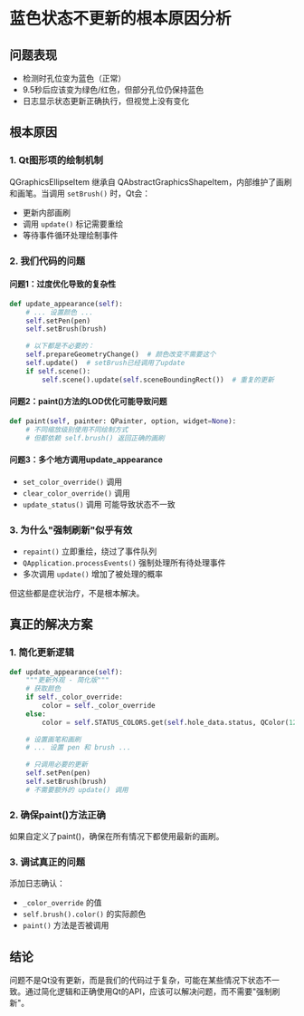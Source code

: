 # 蓝色状态不更新的根本原因分析

## 问题表现
- 检测时孔位变为蓝色（正常）
- 9.5秒后应该变为绿色/红色，但部分孔位仍保持蓝色
- 日志显示状态更新正确执行，但视觉上没有变化

## 根本原因

### 1. Qt图形项的绘制机制
QGraphicsEllipseItem 继承自 QAbstractGraphicsShapeItem，内部维护了画刷和画笔。当调用 `setBrush()` 时，Qt会：
- 更新内部画刷
- 调用 `update()` 标记需要重绘
- 等待事件循环处理绘制事件

### 2. 我们代码的问题

#### 问题1：过度优化导致的复杂性
```python
def update_appearance(self):
    # ... 设置颜色 ...
    self.setPen(pen)
    self.setBrush(brush)
    
    # 以下都是不必要的：
    self.prepareGeometryChange()  # 颜色改变不需要这个
    self.update()  # setBrush已经调用了update
    if self.scene():
        self.scene().update(self.sceneBoundingRect())  # 重复的更新
```

#### 问题2：paint()方法的LOD优化可能导致问题
```python
def paint(self, painter: QPainter, option, widget=None):
    # 不同缩放级别使用不同绘制方式
    # 但都依赖 self.brush() 返回正确的画刷
```

#### 问题3：多个地方调用update_appearance
- `set_color_override()` 调用
- `clear_color_override()` 调用  
- `update_status()` 调用
可能导致状态不一致

### 3. 为什么"强制刷新"似乎有效
- `repaint()` 立即重绘，绕过了事件队列
- `QApplication.processEvents()` 强制处理所有待处理事件
- 多次调用 `update()` 增加了被处理的概率

但这些都是症状治疗，不是根本解决。

## 真正的解决方案

### 1. 简化更新逻辑
```python
def update_appearance(self):
    """更新外观 - 简化版"""
    # 获取颜色
    if self._color_override:
        color = self._color_override
    else:
        color = self.STATUS_COLORS.get(self.hole_data.status, QColor(128, 128, 128))
    
    # 设置画笔和画刷
    # ... 设置 pen 和 brush ...
    
    # 只调用必要的更新
    self.setPen(pen)
    self.setBrush(brush)
    # 不需要额外的 update() 调用
```

### 2. 确保paint()方法正确
如果自定义了paint()，确保在所有情况下都使用最新的画刷。

### 3. 调试真正的问题
添加日志确认：
- `_color_override` 的值
- `self.brush().color()` 的实际颜色
- `paint()` 方法是否被调用

## 结论
问题不是Qt没有更新，而是我们的代码过于复杂，可能在某些情况下状态不一致。通过简化逻辑和正确使用Qt的API，应该可以解决问题，而不需要"强制刷新"。